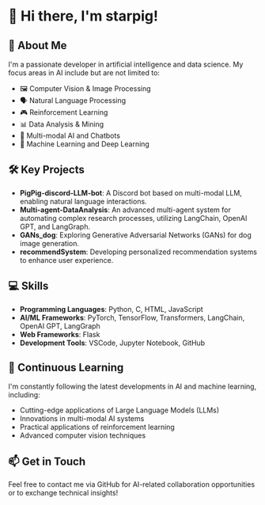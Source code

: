 # 👋 Hi there, I'm starpig!

## 🚀 About Me
I'm a passionate developer in artificial intelligence and data science. My focus areas in AI include but are not limited to:
- 🖼️ Computer Vision & Image Processing
- 🗣️ Natural Language Processing
- 🎮 Reinforcement Learning
- 📊 Data Analysis & Mining
- 🤖 Multi-modal AI and Chatbots
- 🧠 Machine Learning and Deep Learning

## 🛠️ Key Projects
- **PigPig-discord-LLM-bot**: A Discord bot based on multi-modal LLM, enabling natural language interactions.
- **Multi-agent-DataAnalysis**: An advanced multi-agent system for automating complex research processes, utilizing LangChain, OpenAI GPT, and LangGraph.
- **GANs_dog**: Exploring Generative Adversarial Networks (GANs) for dog image generation.
- **recommendSystem**: Developing personalized recommendation systems to enhance user experience.

## 💻 Skills
- **Programming Languages**: Python, C, HTML, JavaScript
- **AI/ML Frameworks**: PyTorch, TensorFlow, Transformers, LangChain, OpenAI GPT, LangGraph
- **Web Frameworks**: Flask
- **Development Tools**: VSCode, Jupyter Notebook, GitHub

## 🌱 Continuous Learning
I'm constantly following the latest developments in AI and machine learning, including:
- Cutting-edge applications of Large Language Models (LLMs)
- Innovations in multi-modal AI systems
- Practical applications of reinforcement learning
- Advanced computer vision techniques

## 📫 Get in Touch
Feel free to contact me via GitHub for AI-related collaboration opportunities or to exchange technical insights!